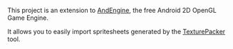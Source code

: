 This project is an extension to [AndEngine](http://code.google.com/p/andengine/), the free Android 2D OpenGL Game Engine.

It allows you to easily import spritesheets generated by the [TexturePacker](http://www.texturepacker.com/) tool.